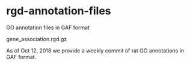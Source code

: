 # rgd-annotation-files
GO annotation files in GAF format

gene_association.rgd.gz

As of Oct 12, 2018 we provide a weekly commit of rat GO annotations in GAF format.
